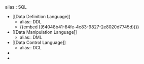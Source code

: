 alias:: SQL

- [[Data Definition Language]]
	- alias:: DDL
	- {{embed ((64048b41-84fe-4c83-9827-2e8020d7745d))}}
- [[Data Manipulation Language]]
	- alias:: DML
- [[Data Control Language]]
	- alias:: DCL
-
-